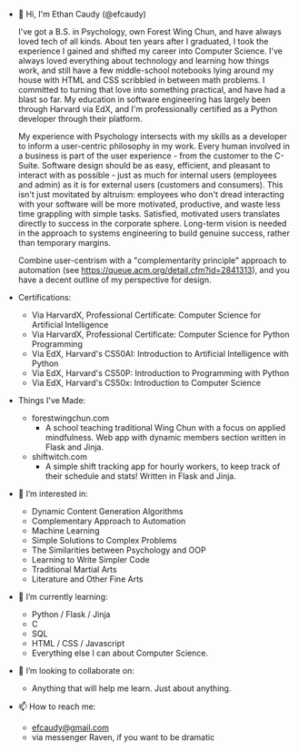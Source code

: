 - 👋 Hi, I'm Ethan Caudy (@efcaudy)
  
  I've got a B.S. in Psychology, own Forest Wing Chun, and have always loved tech of all kinds. About ten years after I graduated, I took the experience I gained and shifted my career into Computer Science. I've always loved everything about technology and learning how things work, and still have a few middle-school notebooks lying around my house with HTML and CSS scribbled in between math problems. I committed to turning that love into something practical, and have had a blast so far. My education in software engineering has largely been through Harvard via EdX, and I'm professionally certified as a Python developer through their platform.

  My experience with Psychology intersects with my skills as a developer to inform a user-centric philosophy in my work. Every human involved in a business is part of the user experience - from the customer to the C-Suite. Software design should be as easy, efficient, and pleasant to interact with as possible - just as much for internal users (employees and admin) as it is for external users (customers and consumers). This isn't just movitated by altruism: employees who don't dread interacting with your software will be more motivated, productive, and waste less time grappling with simple tasks. Satisfied, motivated users translates directly to success in the corporate sphere. Long-term vision is needed in the approach to systems engineering to build genuine success, rather than temporary margins.

  Combine user-centrism with a "complementarity principle" approach to automation (see https://queue.acm.org/detail.cfm?id=2841313), and you have a decent outline of my perspective for design.

- Certifications:
    - Via HarvardX, Professional Certificate: Computer Science for Artificial Intelligence
    - Via HarvardX, Professional Certificate: Computer Science for Python Programming
    - Via EdX, Harvard's CS50AI: Introduction to Artificial Intelligence with Python
    - Via EdX, Harvard's CS50P: Introduction to Programming with Python
    - Via EdX, Harvard's CS50x: Introduction to Computer Science
 
- Things I've Made:
    - forestwingchun.com
      - A school teaching traditional Wing Chun with a focus on applied mindfulness. Web app with dynamic members section written in Flask and Jinja.
    - shiftwitch.com 
      - A simple shift tracking app for hourly workers, to keep track of their schedule and stats! Written in Flask and Jinja.
  
- 👀 I’m interested in:
    - Dynamic Content Generation Algorithms
    - Complementary Approach to Automation
    - Machine Learning
    - Simple Solutions to Complex Problems
    - The Similarities between Psychology and OOP
    - Learning to Write Simpler Code
    - Traditional Martial Arts
    - Literature and Other Fine Arts

- 🌱 I’m currently learning:
    -  Python / Flask / Jinja
    -  C
    -  SQL
    -  HTML / CSS / Javascript
    -  Everything else I can about Computer Science.
  
- 💞️ I’m looking to collaborate on:
    - Anything that will help me learn. Just about anything.
  
- 📫 How to reach me:
    - efcaudy@gmail.com
    - via messenger Raven, if you want to be dramatic

<!---
efcaudy/efcaudy is a ✨ special ✨ repository because its `README.md` (this file) appears on your GitHub profile.
You can click the Preview link to take a look at your changes.
--->
